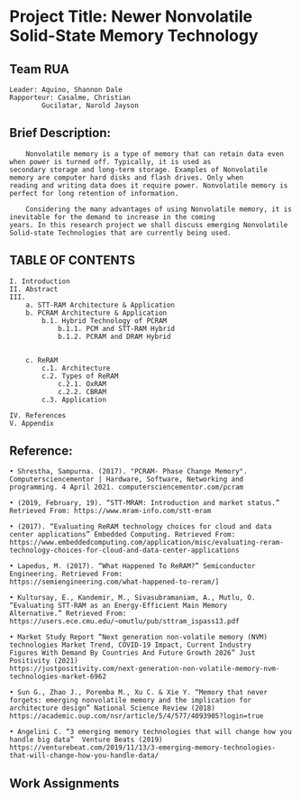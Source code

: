 # Project Title: Newer Nonvolatile Solid-State Memory Technology

Team RUA
-
	Leader: Aquino, Shannon Dale
	Rapporteur: Casalme, Christian
		    Gucilatar, Narold Jayson

Brief Description:
-
		Nonvolatile memory is a type of memory that can retain data even when power is turned off. Typically, it is used as 
	secondary storage and long-term storage. Examples of Nonvolatile memory are computer hard disks and flash drives. Only when 
	reading and writing data does it require power. Nonvolatile memory is perfect for long retention of information.
	
		Considering the many advantages of using Nonvolatile memory, it is inevitable for the demand to increase in the coming 
	years. In this research project we shall discuss emerging Nonvolatile Solid-state Technologies that are currently being used. 
	
TABLE OF CONTENTS
-
	I. Introduction
	II. Abstract
	III.
		a. STT-RAM Architecture & Application
		b. PCRAM Architecture & Application
			b.1. Hybrid Technology of PCRAM
				b.1.1. PCM and STT-RAM Hybrid
				b.1.2. PCRAM and DRAM Hybrid
	

		c. ReRAM
			c.1. Architecture
			c.2. Types of ReRAM
				c.2.1. OxRAM
				c.2.2. CBRAM
			c.3. Application
		
	IV. References
	V. Appendix

Reference:
-
	• Shrestha, Sampurna. (2017). "PCRAM- Phase Change Memory". Computersciencementor | Hardware, Software, Networking and 
	programming. 4 April 2021. computersciencementor.com/pcram

 	• (2019, February, 19). “STT-MRAM: Introduction and market status.” Retrieved From: https://www.mram-info.com/stt-mram

	• (2017). “Evaluating ReRAM technology choices for cloud and data center applications” Embedded Computing. Retrieved From:
	https://www.embeddedcomputing.com/application/misc/evaluating-reram-technology-choices-for-cloud-and-data-center-applications 

	• Lapedus, M. (2017). “What Happened To ReRAM?” Semiconductor Engineering. Retrieved From: 
	https://semiengineering.com/what-happened-to-reram/]

	• Kultursay, E., Kandemir, M., Sivasubramaniam, A., Mutlu, O. “Evaluating STT-RAM as an Energy-Efficient Main Memory 
	Alternative.” Retrieved From: https://users.ece.cmu.edu/~omutlu/pub/sttram_ispass13.pdf
	
	• Market Study Report “Next generation non-volatile memory (NVM) technologies Market Trend, COVID-19 Impact, Current Industry 
	Figures With Demand By Countries And Future Growth 2026” Just Positivity (2021) 
	https://justpositivity.com/next-generation-non-volatile-memory-nvm-technologies-market-6962

	• Sun G., Zhao J., Poremba M., Xu C. & Xie Y. “Memory that never forgets: emerging nonvolatile memory and the implication for 
	architecture design” National Science Review (2018) https://academic.oup.com/nsr/article/5/4/577/4093905?login=true 

	• Angelini C. “3 emerging memory technologies that will change how you handle big data”  Venture Beats (2019) 
	https://venturebeat.com/2019/11/13/3-emerging-memory-technologies-that-will-change-how-you-handle-data/ 

Work Assignments
-


